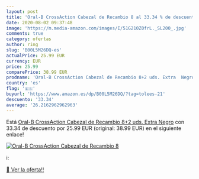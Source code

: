 ```yaml
---
layout: post
title: 'Oral-B CrossAction Cabezal de Recambio 8 al 33.34 % de descuento'
date: 2020-08-02 09:37:48
image: 'https://m.media-amazon.com/images/I/51G210Z0frL._SL200_.jpg'
comments: true
category: ofertas
author: ring
slug: 'B00L5M26DQ-es'
actualPrice: 25.99 EUR
currency: EUR
price: 25.99
comparePrice: 38.99 EUR
prodname: 'Oral-B CrossAction Cabezal de Recambio 8+2 uds. Extra  Negro'
country: 'es'
flag: '🇪🇸'
buyurl: 'https://www.amazon.es/dp/B00L5M26DQ/?tag=tolees-21'
descuento: '33.34'
average: '26.2162962962963'
---
```


Está [Oral-B CrossAction Cabezal de Recambio 8+2 uds. Extra  Negro](https://www.amazon.es/dp/B00L5M26DQ/?tag=tolees-21) con 33.34 de descuento por 25.99 EUR (original: 38.99 EUR) en el siguiente enlace!

[![Oral-B CrossAction Cabezal de Recambio 8](https://m.media-amazon.com/images/I/51G210Z0frL._SL200_.jpg)](https://www.amazon.es/dp/B00L5M26DQ/?tag=tolees-21)

ℹ️:


[🛒 Ver la oferta!!](https://www.amazon.es/dp/B00L5M26DQ/?tag=tolees-21)
